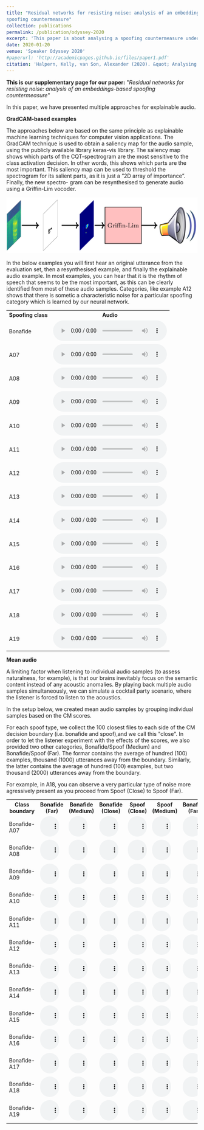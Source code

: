 ```yaml
---
title: "Residual networks for resisting noise: analysis of an embeddings-based
spoofing countermeasure"
collection: publications
permalink: /publication/odyssey-2020
excerpt: 'This paper is about analysing a spoofing countermeasure under noisy conditions.'
date: 2020-01-20
venue: 'Speaker Odyssey 2020'
#paperurl: 'http://academicpages.github.io/files/paper1.pdf'
citation: 'Halpern, Kelly, van Son, Alexander (2020). &quot; Analysing an embeddings-based spoofing countermeasure in noise; <i>ODYSSEY 2020</i>. 1(1).'
---
```


**This is our supplementary page for our paper:** "*Residual networks for resisting noise: analysis of an embeddings-based spoofing countermeasure*"

In this paper, we have presented multiple approaches for explainable audio.

**GradCAM-based examples**

The approaches below are based on the same principle as explainable machine learning techniques for computer vision applications.
The GradCAM technique is used to obtain a saliency map for the audio sample,  using the publicly available library keras-vis library.
The saliency map shows which parts of the CQT-spectrogram are the most
sensitive to the class activation decision. In other words, this
shows which parts are the most important.  This saliency map
can be used to threshold the spectrogram for its salient parts, as
it is just a ”2D array of importance”.  Finally, the new spectro-
gram can be resynthesised to generate audio using a Griffin-Lim
vocoder.

<img src="/images/saliency.png">

In the below examples you will first hear an original utterance from the evaluation set, then a resynthesised example, and finally
the explainable audio example. In most examples, you can hear that it is the rhythm of speech that seems to be the most important, as this
can be clearly identified from most of these audio samples. Categories, like example A12 shows that there is sometic a characteristic noise for
a particular spoofing category which is learned by our neural network.


 <table style="width:100%">
  <tr>
    <th>Spoofing class</th>
    <th>Audio</th>
  </tr>
  <tr>
    <td>Bonafide</td>
    <td>
 <audio controls>
  <source src="/images/odyssey_audio/three_format_-.wav" type="audio/wav">
</audio> 
</td>
  </tr>
  <tr>
    <td>A07</td>
    <td>
 <audio controls>
  <source src="/images/odyssey_audio/three_format_A07.wav" type="audio/wav">
</audio> 
</td>
  </tr>
  <tr>
    <td>A08</td>
    <td>
 <audio controls>
  <source src="/images/odyssey_audio/three_format_A08.wav" type="audio/wav">
</audio> 
</td>
  </tr>
  <tr>
    <td>A09</td>
    <td>
 <audio controls>
  <source src="/images/odyssey_audio/three_format_A09.wav" type="audio/wav">
</audio> 
</td>
  </tr>
  <tr>
    <td>A10</td>
    <td>
 <audio controls>
  <source src="/images/odyssey_audio/three_format_A10.wav" type="audio/wav">
</audio> 
</td>
  </tr>
  <tr>
    <td>A11</td>
    <td>
 <audio controls>
  <source src="/images/odyssey_audio/three_format_A11.wav" type="audio/wav">
</audio> 
</td>
  </tr>
  <tr>
    <td>A12</td>
    <td>
 <audio controls>
  <source src="/images/odyssey_audio/three_format_A12.wav" type="audio/wav">
</audio> 
</td>
  </tr>
  <tr>
    <td>A13</td>
    <td>
 <audio controls>
  <source src="/images/odyssey_audio/three_format_A13.wav" type="audio/wav">
</audio> 
</td>
  </tr>
  <tr>
    <td>A14</td>
    <td>
 <audio controls>
  <source src="/images/odyssey_audio/three_format_A14.wav" type="audio/wav">
</audio> 
</td>
  </tr>
  <tr>
    <td>A15</td>
    <td>
 <audio controls>
  <source src="/images/odyssey_audio/three_format_A15.wav" type="audio/wav">
</audio> 
</td>
  </tr>
  <tr>
    <td>A16</td>
    <td>
 <audio controls>
  <source src="/images/odyssey_audio/three_format_A16.wav" type="audio/wav">
</audio> 
</td>
  </tr>
  <tr>
    <td>A17</td>
    <td>
 <audio controls>
  <source src="/images/odyssey_audio/three_format_A17.wav" type="audio/wav">
</audio> 
</td>
  </tr>
  <tr>
    <td>A18</td>
    <td>
 <audio controls>
  <source src="/images/odyssey_audio/three_format_A18.wav" type="audio/wav">
</audio> 
</td>
  </tr>
  <tr>
    <td>A19</td>
    <td>
 <audio controls>
  <source src="/images/odyssey_audio/three_format_A19.wav" type="audio/wav">
</audio> 
</td>
  </tr>
</table> 


**Mean audio**

A  limiting  factor  when  listening  to  individual
audio samples (to assess naturalness, for example), is that our
brains inevitably focus on the semantic content instead of any
acoustic anomalies. By playing back multiple audio samples simultaneously, we can simulate a cocktail party scenario, where
the  listener  is  forced  to  listen  to  the  acoustics.   

In the setup below, we created mean audio samples by grouping individual samples
based on the CM scores. 

For each spoof type, we collect the
100 closest files to each side of the CM decision boundary (i.e.
bonafide and spoof),and we call this "close". In order to let the listener
experiment with the effects of the scores, we also provided two other categories, Bonafide/Spoof (Medium) and Bonafide/Spoof (Far).
The formar contains the average of hundred (100) examples, thousand (1000) utterances away from the boundary. Similarly, the latter contains the
average of hundred (100) examples, but two thousand (2000) utterances away from the boundary.

For example, in A18, you can observe a very particular type of noise more agressively present as you proceed from Spoof (Close) to Spoof (Far).

 <table style="width:100%">
  <tr>
    <th>Class boundary</th>
    <th>Bonafide (Far)</th>
    <th>Bonafide (Medium)</th>
    <th>Bonafide (Close)</th>
    <th>Spoof (Close)</th>
    <th>Spoof (Medium)</th>
    <th>Bonafide (Far)</th>
  </tr>
  <tr>
    <td>Bonafide-A07</td>
    <td>
 <audio controls style="width: 50px;">
  <source src="/images/mean_audios/mean_audio_bonafide_A07_add_num_2000.wav" type="audio/wav">
</audio> 
</td>
    <td>
 <audio controls style="width: 50px;">
  <source src="/images/mean_audios/mean_audio_bonafide_A07_add_num_1000.wav" type="audio/wav" >
</audio> 
</td>
    <td>
 <audio controls style="width: 50px;">
  <source src="/images/mean_audios/mean_audio_bonafide_A07_add_num_0.wav" type="audio/wav" >
</audio> 
</td>
    <td>
 <audio controls style="width: 50px;">
  <source src="/images/mean_audios/mean_audio_spoof_A07_add_num_0.wav" type="audio/wav" >
</audio> 
</td>
    <td>
 <audio controls style="width: 50px;">
  <source src="/images/mean_audios/mean_audio_spoof_A07_add_num_1000.wav" type="audio/wav" >
</audio> 
</td>
    <td>
 <audio controls style="width: 50px;">
  <source src="/images/mean_audios/mean_audio_spoof_A07_add_num_2000.wav" type="audio/wav" >
</audio> 
</td>
  </tr>
  <tr>
    <td>Bonafide-A08</td>
    <td>
 <audio controls style="width: 50px;">
  <source src="/images/mean_audios/mean_audio_bonafide_A08_add_num_2000.wav" type="audio/wav">
</audio> 
</td>
    <td>
 <audio controls style="width: 50px;">
  <source src="/images/mean_audios/mean_audio_bonafide_A08_add_num_1000.wav" type="audio/wav" >
</audio> 
</td>
    <td>
 <audio controls style="width: 50px;">
  <source src="/images/mean_audios/mean_audio_bonafide_A08_add_num_0.wav" type="audio/wav" >
</audio> 
</td>
    <td>
 <audio controls style="width: 50px;">
  <source src="/images/mean_audios/mean_audio_spoof_A08_add_num_0.wav" type="audio/wav" >
</audio> 
</td>
    <td>
 <audio controls style="width: 50px;">
  <source src="/images/mean_audios/mean_audio_spoof_A08_add_num_1000.wav" type="audio/wav" >
</audio> 
</td>
    <td>
 <audio controls style="width: 50px;">
  <source src="/images/mean_audios/mean_audio_spoof_A08_add_num_2000.wav" type="audio/wav" >
</audio> 
</td>
  </tr>
  <tr>
    <td>Bonafide-A09</td>
    <td>
 <audio controls style="width: 50px;">
  <source src="/images/mean_audios/mean_audio_bonafide_A09_add_num_2000.wav" type="audio/wav">
</audio> 
</td>
    <td>
 <audio controls style="width: 50px;">
  <source src="/images/mean_audios/mean_audio_bonafide_A09_add_num_1000.wav" type="audio/wav" >
</audio> 
</td>
    <td>
 <audio controls style="width: 50px;">
  <source src="/images/mean_audios/mean_audio_bonafide_A09_add_num_0.wav" type="audio/wav" >
</audio> 
</td>
    <td>
 <audio controls style="width: 50px;">
  <source src="/images/mean_audios/mean_audio_spoof_A09_add_num_0.wav" type="audio/wav" >
</audio> 
</td>
    <td>
 <audio controls style="width: 50px;">
  <source src="/images/mean_audios/mean_audio_spoof_A09_add_num_1000.wav" type="audio/wav" >
</audio> 
</td>
    <td>
 <audio controls style="width: 50px;">
  <source src="/images/mean_audios/mean_audio_spoof_A09_add_num_2000.wav" type="audio/wav" >
</audio> 
</td>
  </tr>
  <tr>
    <td>Bonafide-A10</td>
    <td>
 <audio controls style="width: 50px;">
  <source src="/images/mean_audios/mean_audio_bonafide_A10_add_num_2000.wav" type="audio/wav">
</audio> 
</td>
    <td>
 <audio controls style="width: 50px;">
  <source src="/images/mean_audios/mean_audio_bonafide_A10_add_num_1000.wav" type="audio/wav" >
</audio> 
</td>
    <td>
 <audio controls style="width: 50px;">
  <source src="/images/mean_audios/mean_audio_bonafide_A10_add_num_0.wav" type="audio/wav" >
</audio> 
</td>
    <td>
 <audio controls style="width: 50px;">
  <source src="/images/mean_audios/mean_audio_spoof_A10_add_num_0.wav" type="audio/wav" >
</audio> 
</td>
    <td>
 <audio controls style="width: 50px;">
  <source src="/images/mean_audios/mean_audio_spoof_A10_add_num_1000.wav" type="audio/wav" >
</audio> 
</td>
    <td>
 <audio controls style="width: 50px;">
  <source src="/images/mean_audios/mean_audio_spoof_A10_add_num_2000.wav" type="audio/wav" >
</audio> 
</td>
  </tr>
  <tr>
    <td>Bonafide-A11</td>
    <td>
 <audio controls style="width: 50px;">
  <source src="/images/mean_audios/mean_audio_bonafide_A11_add_num_2000.wav" type="audio/wav">
</audio> 
</td>
    <td>
 <audio controls style="width: 50px;">
  <source src="/images/mean_audios/mean_audio_bonafide_A11_add_num_1000.wav" type="audio/wav" >
</audio> 
</td>
    <td>
 <audio controls style="width: 50px;">
  <source src="/images/mean_audios/mean_audio_bonafide_A11_add_num_0.wav" type="audio/wav" >
</audio> 
</td>
    <td>
 <audio controls style="width: 50px;">
  <source src="/images/mean_audios/mean_audio_spoof_A11_add_num_0.wav" type="audio/wav" >
</audio> 
</td>
    <td>
 <audio controls style="width: 50px;">
  <source src="/images/mean_audios/mean_audio_spoof_A11_add_num_1000.wav" type="audio/wav" >
</audio> 
</td>
    <td>
 <audio controls style="width: 50px;">
  <source src="/images/mean_audios/mean_audio_spoof_A11_add_num_2000.wav" type="audio/wav" >
</audio> 
</td>
  </tr>
  <tr>
    <td>Bonafide-A12</td>
    <td>
 <audio controls style="width: 50px;">
  <source src="/images/mean_audios/mean_audio_bonafide_A12_add_num_2000.wav" type="audio/wav">
</audio> 
</td>
    <td>
 <audio controls style="width: 50px;">
  <source src="/images/mean_audios/mean_audio_bonafide_A12_add_num_1000.wav" type="audio/wav" >
</audio> 
</td>
    <td>
 <audio controls style="width: 50px;">
  <source src="/images/mean_audios/mean_audio_bonafide_A12_add_num_0.wav" type="audio/wav" >
</audio> 
</td>
    <td>
 <audio controls style="width: 50px;">
  <source src="/images/mean_audios/mean_audio_spoof_A12_add_num_0.wav" type="audio/wav" >
</audio> 
</td>
    <td>
 <audio controls style="width: 50px;">
  <source src="/images/mean_audios/mean_audio_spoof_A12_add_num_1000.wav" type="audio/wav" >
</audio> 
</td>
    <td>
 <audio controls style="width: 50px;">
  <source src="/images/mean_audios/mean_audio_spoof_A12_add_num_2000.wav" type="audio/wav" >
</audio> 
</td>
  </tr>
  <tr>
    <td>Bonafide-A13</td>
    <td>
 <audio controls style="width: 50px;">
  <source src="/images/mean_audios/mean_audio_bonafide_A13_add_num_2000.wav" type="audio/wav">
</audio> 
</td>
    <td>
 <audio controls style="width: 50px;">
  <source src="/images/mean_audios/mean_audio_bonafide_A13_add_num_1000.wav" type="audio/wav" >
</audio> 
</td>
    <td>
 <audio controls style="width: 50px;">
  <source src="/images/mean_audios/mean_audio_bonafide_A13_add_num_0.wav" type="audio/wav" >
</audio> 
</td>
    <td>
 <audio controls style="width: 50px;">
  <source src="/images/mean_audios/mean_audio_spoof_A13_add_num_0.wav" type="audio/wav" >
</audio> 
</td>
    <td>
 <audio controls style="width: 50px;">
  <source src="/images/mean_audios/mean_audio_spoof_A13_add_num_1000.wav" type="audio/wav" >
</audio> 
</td>
    <td>
 <audio controls style="width: 50px;">
  <source src="/images/mean_audios/mean_audio_spoof_A13_add_num_2000.wav" type="audio/wav" >
</audio> 
</td>
  </tr>
  <tr>
    <td>Bonafide-A14</td>
    <td>
 <audio controls style="width: 50px;">
  <source src="/images/mean_audios/mean_audio_bonafide_A14_add_num_2000.wav" type="audio/wav">
</audio> 
</td>
    <td>
 <audio controls style="width: 50px;">
  <source src="/images/mean_audios/mean_audio_bonafide_A14_add_num_1000.wav" type="audio/wav" >
</audio> 
</td>
    <td>
 <audio controls style="width: 50px;">
  <source src="/images/mean_audios/mean_audio_bonafide_A14_add_num_0.wav" type="audio/wav" >
</audio> 
</td>
    <td>
 <audio controls style="width: 50px;">
  <source src="/images/mean_audios/mean_audio_spoof_A14_add_num_0.wav" type="audio/wav" >
</audio> 
</td>
    <td>
 <audio controls style="width: 50px;">
  <source src="/images/mean_audios/mean_audio_spoof_A14_add_num_1000.wav" type="audio/wav" >
</audio> 
</td>
    <td>
 <audio controls style="width: 50px;">
  <source src="/images/mean_audios/mean_audio_spoof_A14_add_num_2000.wav" type="audio/wav" >
</audio> 
</td>
  </tr>
  <tr>
    <td>Bonafide-A15</td>
    <td>
 <audio controls style="width: 50px;">
  <source src="/images/mean_audios/mean_audio_bonafide_A15_add_num_2000.wav" type="audio/wav">
</audio> 
</td>
    <td>
 <audio controls style="width: 50px;">
  <source src="/images/mean_audios/mean_audio_bonafide_A15_add_num_1000.wav" type="audio/wav" >
</audio> 
</td>
    <td>
 <audio controls style="width: 50px;">
  <source src="/images/mean_audios/mean_audio_bonafide_A15_add_num_0.wav" type="audio/wav" >
</audio> 
</td>
    <td>
 <audio controls style="width: 50px;">
  <source src="/images/mean_audios/mean_audio_spoof_A15_add_num_0.wav" type="audio/wav" >
</audio> 
</td>
    <td>
 <audio controls style="width: 50px;">
  <source src="/images/mean_audios/mean_audio_spoof_A15_add_num_1000.wav" type="audio/wav" >
</audio> 
</td>
    <td>
 <audio controls style="width: 50px;">
  <source src="/images/mean_audios/mean_audio_spoof_A15_add_num_2000.wav" type="audio/wav" >
</audio> 
</td>
  </tr>
  <tr>
    <td>Bonafide-A16</td>
    <td>
 <audio controls style="width: 50px;">
  <source src="/images/mean_audios/mean_audio_bonafide_A16_add_num_2000.wav" type="audio/wav">
</audio> 
</td>
    <td>
 <audio controls style="width: 50px;">
  <source src="/images/mean_audios/mean_audio_bonafide_A16_add_num_1000.wav" type="audio/wav" >
</audio> 
</td>
    <td>
 <audio controls style="width: 50px;">
  <source src="/images/mean_audios/mean_audio_bonafide_A16_add_num_0.wav" type="audio/wav" >
</audio> 
</td>
    <td>
 <audio controls style="width: 50px;">
  <source src="/images/mean_audios/mean_audio_spoof_A16_add_num_0.wav" type="audio/wav" >
</audio> 
</td>
    <td>
 <audio controls style="width: 50px;">
  <source src="/images/mean_audios/mean_audio_spoof_A16_add_num_1000.wav" type="audio/wav" >
</audio> 
</td>
    <td>
 <audio controls style="width: 50px;">
  <source src="/images/mean_audios/mean_audio_spoof_A16_add_num_2000.wav" type="audio/wav" >
</audio> 
</td>
  </tr>
  <tr>
    <td>Bonafide-A17</td>
    <td>
 <audio controls style="width: 50px;">
  <source src="/images/mean_audios/mean_audio_bonafide_A17_add_num_2000.wav" type="audio/wav">
</audio> 
</td>
    <td>
 <audio controls style="width: 50px;">
  <source src="/images/mean_audios/mean_audio_bonafide_A17_add_num_1000.wav" type="audio/wav" >
</audio> 
</td>
    <td>
 <audio controls style="width: 50px;">
  <source src="/images/mean_audios/mean_audio_bonafide_A17_add_num_0.wav" type="audio/wav" >
</audio> 
</td>
    <td>
 <audio controls style="width: 50px;">
  <source src="/images/mean_audios/mean_audio_spoof_A17_add_num_0.wav" type="audio/wav" >
</audio> 
</td>
    <td>
 <audio controls style="width: 50px;">
  <source src="/images/mean_audios/mean_audio_spoof_A17_add_num_1000.wav" type="audio/wav" >
</audio> 
</td>
    <td>
 <audio controls style="width: 50px;">
  <source src="/images/mean_audios/mean_audio_spoof_A17_add_num_2000.wav" type="audio/wav" >
</audio> 
</td>
  </tr>
  <tr>
    <td>Bonafide-A18</td>
    <td>
 <audio controls style="width: 50px;">
  <source src="/images/mean_audios/mean_audio_bonafide_A18_add_num_2000.wav" type="audio/wav">
</audio> 
</td>
    <td>
 <audio controls style="width: 50px;">
  <source src="/images/mean_audios/mean_audio_bonafide_A18_add_num_1000.wav" type="audio/wav" >
</audio> 
</td>
    <td>
 <audio controls style="width: 50px;">
  <source src="/images/mean_audios/mean_audio_bonafide_A18_add_num_0.wav" type="audio/wav" >
</audio> 
</td>
    <td>
 <audio controls style="width: 50px;">
  <source src="/images/mean_audios/mean_audio_spoof_A18_add_num_0.wav" type="audio/wav" >
</audio> 
</td>
    <td>
 <audio controls style="width: 50px;">
  <source src="/images/mean_audios/mean_audio_spoof_A18_add_num_1000.wav" type="audio/wav" >
</audio> 
</td>
    <td>
 <audio controls style="width: 50px;">
  <source src="/images/mean_audios/mean_audio_spoof_A18_add_num_2000.wav" type="audio/wav" >
</audio> 
</td>
  </tr>
  <tr>
    <td>Bonafide-A19</td>
    <td>
 <audio controls style="width: 50px;">
  <source src="/images/mean_audios/mean_audio_bonafide_A19_add_num_2000.wav" type="audio/wav">
</audio> 
</td>
    <td>
 <audio controls style="width: 50px;">
  <source src="/images/mean_audios/mean_audio_bonafide_A19_add_num_1000.wav" type="audio/wav" >
</audio> 
</td>
    <td>
 <audio controls style="width: 50px;">
  <source src="/images/mean_audios/mean_audio_bonafide_A19_add_num_0.wav" type="audio/wav" >
</audio> 
</td>
    <td>
 <audio controls style="width: 50px;">
  <source src="/images/mean_audios/mean_audio_spoof_A19_add_num_0.wav" type="audio/wav" >
</audio> 
</td>
    <td>
 <audio controls style="width: 50px;">
  <source src="/images/mean_audios/mean_audio_spoof_A19_add_num_1000.wav" type="audio/wav" >
</audio> 
</td>
    <td>
 <audio controls style="width: 50px;">
  <source src="/images/mean_audios/mean_audio_spoof_A19_add_num_2000.wav" type="audio/wav" >
</audio> 
</td>
  </tr>
</table> 





